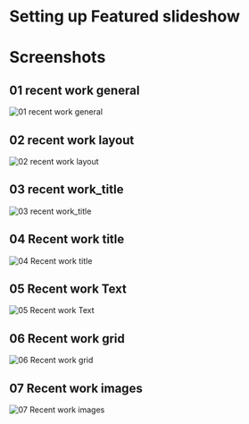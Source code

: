 Setting up Featured slideshow
====



Screenshots
====

01 recent work general
---

![01 recent work general](http://localhost:8888/builder/joomla-template/data/ecolife/images/featured-slideshow/01-recent-work-general.png)

02 recent work layout
---

![02 recent work layout](http://localhost:8888/builder/joomla-template/data/ecolife/images/featured-slideshow/02-recent-work-layout.png)

03 recent work_title
---

![03 recent work_title](http://localhost:8888/builder/joomla-template/data/ecolife/images/featured-slideshow/03-recent-work_title.png)

04 Recent work title
---

![04 Recent work title](http://localhost:8888/builder/joomla-template/data/ecolife/images/featured-slideshow/04-Recent-work-title.png)

05 Recent work Text
---

![05 Recent work Text](http://localhost:8888/builder/joomla-template/data/ecolife/images/featured-slideshow/05-Recent-work-Text.png)

06 Recent work grid
---

![06 Recent work grid](http://localhost:8888/builder/joomla-template/data/ecolife/images/featured-slideshow/06-Recent-work-grid.png)

07 Recent work images
---

![07 Recent work images](http://localhost:8888/builder/joomla-template/data/ecolife/images/featured-slideshow/07-Recent-work-images.png)

